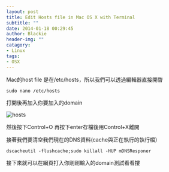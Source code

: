 ```yaml
---
layout: post
title: Edit Hosts file in Mac OS X with Terminal
subtitle: ""
date: 2014-01-18 00:29:45
author: Blackie
header-img: ""
catagory:
- Linux
tags: 
- OSX
---
```


<!-- More -->

Mac的host file 是在/etc/hosts，所以我們可以透過編輯器直接開啓

	sudo nano /etc/hosts

打開後再加入你要加入的domain

![hosts](https://dl.dropboxusercontent.com/u/20925528/%E6%8A%80%E8%A1%93Blog/blogs/20140118/hosts.png)

然後按下Control+O 再按下enter存檔後用Control+X離開

接著我們要清空我們現在的DNS資料(cache與正在執行的執行檔）

	dscacheutil -flushcache;sudo killall -HUP mDNSResponer

接下來就可以在網頁打入你剛剛輸入的domain測試看看摟

